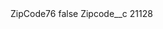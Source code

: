 <?xml version="1.0" encoding="UTF-8"?>
<CustomMetadata xmlns="http://soap.sforce.com/2006/04/metadata" xmlns:xsi="http://www.w3.org/2001/XMLSchema-instance" xmlns:xsd="http://www.w3.org/2001/XMLSchema">
    <label>ZipCode76</label>
    <protected>false</protected>
    <values>
        <field>Zipcode__c</field>
        <value xsi:type="xsd:string">21128</value>
    </values>
</CustomMetadata>
